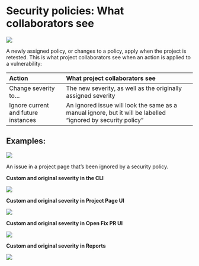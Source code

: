 # Security policies: What collaborators see

![](../../../.gitbook/assets/screenshot_2020-10-21_at_9.30.03_am.png)

A newly assigned policy, or changes to a policy, apply when the project is retested. This is what project collaborators see when an action is applied to a vulnerability:

| **Action** | **What project collaborators see** |
| :--- | :--- |
| Change severity to… | The new severity, as well as the originally assigned severity |
| Ignore current and future instances | An ignored issue will look the same as a manual ignore, but it will be labelled “ignored by security policy” |

## **Examples:**

![](../../../.gitbook/assets/screenshot_2021-07-28_at_12.50.46.png)

An issue in a project page that’s been ignored by a security policy.

**Custom and original severity in the CLI**

![](../../../.gitbook/assets/unnamed.png)

**Custom and original severity in Project Page UI**

![](../../../.gitbook/assets/unnamed-1.png)

**Custom and original severity in Open Fix PR UI**

![](../../../.gitbook/assets/unnamed-2.png)

**Custom and original severity in Reports**

![](../../../.gitbook/assets/screenshot_2020-10-21_at_9.30.03_am.png)

